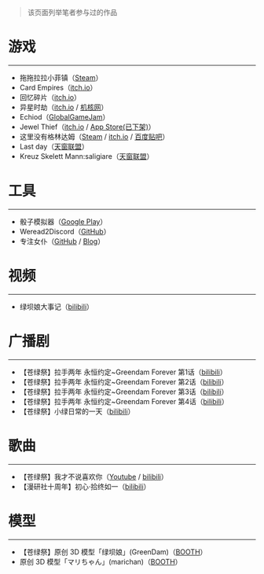 > 该页面列举笔者参与过的作品

# 游戏

---

- 拖拖拉拉小菲镇（[Steam](https://store.steampowered.com/app/3186040/_/)）
- Card Empires（[itch.io](https://sunnyrx.itch.io/card-empires)）
- 回忆碎片（[itch.io](https://sunnyrx.itch.io/fragments-of-memory)）
- 异星时劫（[itch.io](https://sunnyrx.itch.io/yixingshijie) / [机核网](https://www.gcores.com/games/67506)）
- Echiod（[GlobalGameJam](http://globalgamejam.org/2017/games/echoid)）
- Jewel Thief（[itch.io](https://sunnyrx.itch.io/jewel-thief) / [App Store(已下架)](https://itunes.apple.com/cn/app/jewel-thief-a-entertainment-jewel-catching-game/id1143529803)）
- 这里没有格林达姆（[Steam](https://store.steampowered.com/app/1109460/There_is_No_GreenDam/) / [itch.io](https://sunnyrx.itch.io/there-is-no-greendam) / [百度贴吧](http://tieba.baidu.com/p/3098681603)）
- Last day（[天窗联盟](https://doujin.bgm.tv/blog/42460)）
- Kreuz Skelett Mann:saligiare（[天窗联盟](https://doujin.bgm.tv/blog/34948)）

# 工具

---

- 骰子模拟器（[Google Play](https://play.google.com/store/apps/details?id=ord.gd136.soft.diceSim)）
- Weread2Discord（[GitHub](https://github.com/SunnyRx/weread2discord)）
- 专注女仆（[GitHub](https://github.com/SunnyRx/focus-maid) / [Blog](https://sunnyrx.com/2024/12/07/focus-maid/)）

# 视频

---

- 绿坝娘大事记（[bilibili](https://www.bilibili.com/video/av100499/)）

# 广播剧

---

- 【苍绿祭】拉手两年 永恒约定~Greendam Forever 第1话（[bilibili](https://www.bilibili.com/video/av99537/)）
- 【苍绿祭】拉手两年 永恒约定~Greendam Forever 第2话（[bilibili](https://www.bilibili.com/video/av283431/)）
- 【苍绿祭】拉手两年 永恒约定~Greendam Forever 第3话（[bilibili](https://www.bilibili.com/video/av599462/)）
- 【苍绿祭】拉手两年 永恒约定~Greendam Forever 第4话（[bilibili](https://www.bilibili.com/video/av1197210/)）
- 【苍绿祭】小绿日常的一天（[bilibili](https://www.bilibili.com/video/av283442/)）

# 歌曲

---

- 【苍绿祭】我才不说喜欢你（[Youtube](https://www.youtube.com/watch?v=MhhkmeUa3oA) / [bilibili](https://www.bilibili.com/video/BV1ps411v7Cd)）
- 【漫研社十周年】初心·拾终如一（[bilibili](https://www.bilibili.com/video/BV1EJ41147wr)）

# 模型

---

- 【苍绿祭】原创 3D 模型「绿坝娘」(GreenDam)（[BOOTH](https://sunnyrx.booth.pm/items/2348604)）
- 原创 3D 模型「マリちゃん」(marichan)（[BOOTH](https://fairysteaparty.booth.pm/items/5585204)）

